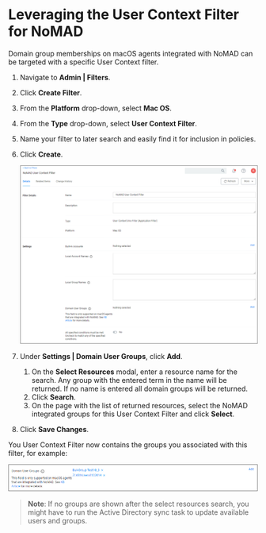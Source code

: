 [title]: # (User Context for NoMAD)
[tags]: # (filter types)
[priority]: # (8)

# Leveraging the User Context Filter for NoMAD

Domain group memberships on macOS agents integrated with NoMAD can be targeted with a specific User Context filter.

1. Navigate to __Admin | Filters__.
1. Click __Create Filter__.
1. From the __Platform__ drop-down, select __Mac OS__.
1. From the __Type__ drop-down, select __User Context Filter__.
1. Name your filter to later search and easily find it for inclusion in policies.
1. Click __Create__.

   ![nomad](images/nomad.png "MacOS User Context Filter for NoMAD Domain User Group integration")
1. Under __Settings | Domain User Groups__, click __Add__.
   1. On the __Select Resources__ modal, enter a resource name for the search. Any group with the entered term in the name will be returned. If no name is entered all domain groups will be returned.
   1. Click __Search__.
   1. On the page with the list of returned resources, select the NoMAD integrated groups for this User Context Filter and click __Select__.
1. Click __Save Changes__.

You User Context Filter now contains the groups you associated with this filter, for example:

![nomad groups](images/nomad-groups.png "MacOS User Context Filter list of associated groups")

>**Note**: If no groups are shown after the select resources search, you might have to run the Active Directory sync task to update available users and groups.
